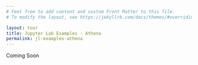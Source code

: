 ```yaml
---
# Feel free to add content and custom Front Matter to this file.
# To modify the layout, see https://jekyllrb.com/docs/themes/#overriding-theme-defaults

layout: tour
title: Jupyter Lab Examples - Athena
permalink: jl-examples-athena
---
```


Coming Soon